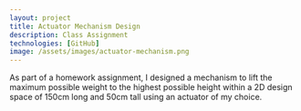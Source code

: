 ```yaml
---
layout: project
title: Actuator Mechanism Design
description: Class Assignment
technologies: [GitHub]
image: /assets/images/actuator-mechanism.png
---
```



As part of a homework assignment, I designed a mechanism to lift the maximum possible weight to the highest possible height within a 2D design space of 150cm long and 50cm tall using an actuator of my choice.
